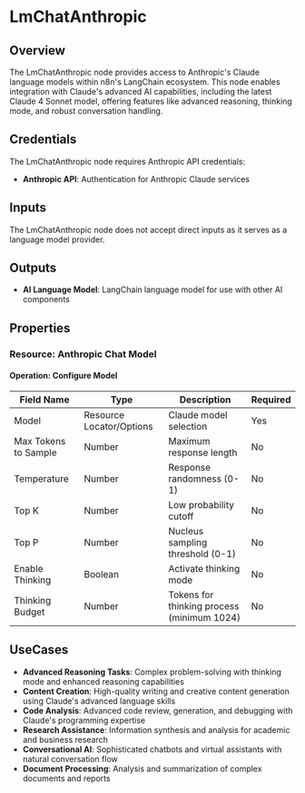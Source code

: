 # LmChatAnthropic

## Overview

The LmChatAnthropic node provides access to Anthropic's Claude language models within n8n's LangChain ecosystem. This node enables integration with Claude's advanced AI capabilities, including the latest Claude 4 Sonnet model, offering features like advanced reasoning, thinking mode, and robust conversation handling.

## Credentials

The LmChatAnthropic node requires Anthropic API credentials:

- **Anthropic API**: Authentication for Anthropic Claude services

## Inputs

The LmChatAnthropic node does not accept direct inputs as it serves as a language model provider.

## Outputs

- **AI Language Model**: LangChain language model for use with other AI components

## Properties

### Resource: Anthropic Chat Model

#### Operation: Configure Model

| Field Name | Type | Description | Required |
|---|---|---|---|
| Model | Resource Locator/Options | Claude model selection | Yes |
| Max Tokens to Sample | Number | Maximum response length | No |
| Temperature | Number | Response randomness (0-1) | No |
| Top K | Number | Low probability cutoff | No |
| Top P | Number | Nucleus sampling threshold (0-1) | No |
| Enable Thinking | Boolean | Activate thinking mode | No |
| Thinking Budget | Number | Tokens for thinking process (minimum 1024) | No |

## UseCases

- **Advanced Reasoning Tasks**: Complex problem-solving with thinking mode and enhanced reasoning capabilities
- **Content Creation**: High-quality writing and creative content generation using Claude's advanced language skills
- **Code Analysis**: Advanced code review, generation, and debugging with Claude's programming expertise
- **Research Assistance**: Information synthesis and analysis for academic and business research
- **Conversational AI**: Sophisticated chatbots and virtual assistants with natural conversation flow
- **Document Processing**: Analysis and summarization of complex documents and reports 